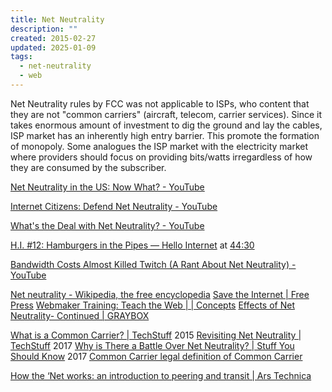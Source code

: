 ```yaml
---
title: Net Neutrality
description: ""
created: 2015-02-27
updated: 2025-01-09
tags:
  - net-neutrality
  - web
---
```


Net Neutrality rules by FCC was not applicable to ISPs, who content that they are not "common carriers" (aircraft, telecom, carrier services).
Since it takes enormous amount of investment to dig the ground and lay the cables, ISP market has an inherently high entry barrier. This promote the formation of monopoly.
Some analogues the ISP market with the electricity market where providers should focus on providing bits/watts irregardless of how they are consumed by the subscriber.

[Net Neutrality in the US: Now What? - YouTube](https://www.youtube.com/watch?v=NAxMyTwmu_M)

[Internet Citizens: Defend Net Neutrality - YouTube](https://www.youtube.com/watch?v=wtt2aSV8wdw)

[What's the Deal with Net Neutrality? - YouTube](https://www.youtube.com/watch?v=uw-4pMdbbmg)

[H.I. #12: Hamburgers in the Pipes — Hello Internet](http://www.hellointernet.fm/podcast/12) at [44:30](https://youtu.be/C2k6Ui70sMY?t=2671)

[Bandwidth Costs Almost Killed Twitch (A Rant About Net Neutrality) - YouTube](https://www.youtube.com/watch?v=ztbdbAfopl4)

[Net neutrality - Wikipedia, the free encyclopedia](http://en.wikipedia.org/wiki/Net_neutrality)
[Save the Internet | Free Press](http://www.savetheinternet.com/sti-home)
[Webmaker Training: Teach the Web | | Concepts](https://training.webmakerprototypes.org/en/net-neutrality/concepts/)
[Effects of Net Neutrality- Continued | GRAYBOX](https://graybox.co/knowledge/blog/effects-of-net-neutrality-continued)

[What is a Common Carrier? | TechStuff](https://shows.howstuffworks.com/techstuff/what-is-a-common-carrier.htm) 2015
[Revisiting Net Neutrality | TechStuff](https://shows.howstuffworks.com/techstuff/revisiting-net-neutrality.htm) 2017
[Why is There a Battle Over Net Neutrality? | Stuff You Should Know](https://www.stuffyoushouldknow.com/podcasts/why-battle-over-net-neutrality.htm) 2017
[Common Carrier legal definition of Common Carrier](http://legal-dictionary.thefreedictionary.com/Common+Carrier)

[How the ‘Net works: an introduction to peering and transit | Ars Technica](https://arstechnica.com/features/2008/09/peering-and-transit/)
